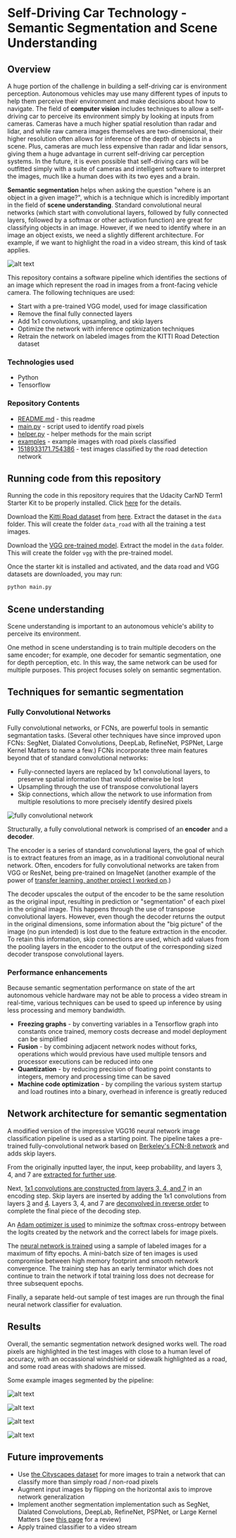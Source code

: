 # Self-Driving Car Technology - Semantic Segmentation and Scene Understanding

## Overview

A huge portion of the challenge in building a self-driving car is environment perception. Autonomous vehicles may use many different types of inputs to help them perceive their environment and make decisions about how to navigate. The field of **computer vision** includes techniques to allow a self-driving car to perceive its environment simply by looking at inputs from cameras. Cameras have a much higher spatial resolution than radar and lidar, and while raw camera images themselves are two-dimensional, their higher resolution often allows for inference of the depth of objects in a scene. Plus, cameras are much less expensive than radar and lidar sensors, giving them a huge advantage in current self-driving car perception systems. In the future, it is even possible that self-driving cars will be outfitted simply with a suite of cameras and intelligent software to interpret the images, much like a human does with its two eyes and a brain.

**Semantic segmentation** helps when asking the question "where is an object in a given image?", which is a technique which is incredibly important in the field of **scene understanding**. Standard convolutional neural networks (which start with convolutional layers, followed by fully connected layers, followed by a softmax or other activation function) are great for classifying objects in an image. However, if we need to identify where in an image an object exists, we need a slightly different architecture. For example, if we want to highlight the road in a video stream, this kind of task applies.

![alt text][image1]

This repository contains a software pipeline which identifies the sections of an image which represent the road in images from a front-facing vehicle camera. The following techniques are used:

* Start with a pre-trained VGG model, used for image classification
* Remove the final fully connected layers
* Add 1x1 convolutions, upsampling, and skip layers
* Optimize the network with inference optimization techniques
* Retrain the network on labeled images from the KITTI Road Detection dataset

### Technologies used

* Python
* Tensorflow

### Repository Contents

* [README.md](README.md) - this readme
* [main.py](find_lanes.py) - script used to identify road pixels
* [helper.py](helper.py) - helper methods for the main script
* [examples](examples) - example images with road pixels classified
* [1518933171.754386](runs/1518933171.754386) - test images classified by the road detection network

## Running code from this repository

Running the code in this repository requires that the Udacity CarND Term1 Starter Kit to be properly installed. Click [here](https://github.com/udacity/CarND-Term1-Starter-Kit/blob/master/README.md) for the details.

Download the [Kitti Road dataset](http://www.cvlibs.net/datasets/kitti/eval_road.php) from [here](http://www.cvlibs.net/download.php?file=data_road.zip). Extract the dataset in the `data` folder.  This will create the folder `data_road` with all the training a test images.

Download the [VGG pre-trained model](https://s3-us-west-1.amazonaws.com/udacity-selfdrivingcar/vgg.zip). Extract the model in the `data` folder. This will create the folder `vgg` with the pre-trained model.

Once the starter kit is installed and activated, and the data road and VGG datasets are downloaded, you may run:

```sh
python main.py
```

[//]: # (Image References)
[image1]: ./examples/sample1.png
[image2]: ./examples/sample2.png
[image3]: ./examples/sample3.png
[image4]: ./examples/sample4.png
[fcn]: ./examples/fcn.png


## Scene understanding

Scene understanding is important to an autonomous vehicle's ability to perceive its environment.

One method in scene understanding is to train multiple decoders on the same encoder; for example, one decoder for semantic segmentation, one for depth perception, etc. In this way, the same network can be used for multiple purposes. This project focuses solely on semantic segmentation.

## Techniques for semantic segmentation

### Fully Convolutional Networks

Fully convolutional networks, or FCNs, are powerful tools in semantic segmantation tasks. (Several other techniques have since improved upon FCNs: SegNet, Dialated Convolutions, DeepLab, RefineNet, PSPNet, Large Kernel Matters to name a few.) FCNs incorporate three main features beyond that of standard convolutional networks:

* Fully-connected layers are replaced by 1x1 convolutional layers, to preserve spatial information that would otherwise be lost
* Upsampling through the use of transpose convolutional layers
* Skip connections, which allow the network to use information from multiple resolutions to more precisely identify desired pixels

![fully convolutional network][fcn]

Structurally, a fully convolutional network is comprised of an **encoder** and a **decoder**.

The encoder is a series of standard convolutional layers, the goal of which is to extract features from an image, as in a traditional convolutional neural network. Often, encoders for fully convolutional networks are taken from VGG or ResNet, being pre-trained on ImageNet (another example of the power of [transfer learning, another project I worked on](https://github.com/dinoboy197/CarND-Transfer-Learning-Lab).)

The decoder upscales the output of the encoder to be the same resolution as the original input, resulting in prediction or "segmentation" of each pixel in the original image. This happens through the use of transpose convolutional layers. However, even though the decoder returns the output in the original dimensions, some information about the "big picture" of the image (no pun intended) is lost due to the feature extraction in the encoder. To retain this information, skip connections are used, which add values from the pooling layers in the encoder to the output of the corresponding sized decoder transpose convolutional layers.

### Performance enhancements

Because semantic segmentation performance on state of the art autonomous vehicle hardware may not be able to process a video stream in real-time, various techniques can be used to speed up inference by using less processing and memory bandwidth.

* **Freezing graphs** - by converting variables in a Tensorflow graph into constants once trained, memory costs decrease and model deployment can be simplified
* **Fusion** - by combining adjacent network nodes without forks, operations which would previous have used multiple tensors and processor executions can be reduced into one
* **Quantization** - by reducing precision of floating point constants to integers, memory and processing time can be saved
* **Machine code optimization** - by compiling the various system startup and load routines into a binary, overhead in inference is greatly reduced

## Network architecture for semantic segmentation

A modified version of the impressive VGG16 neural network image classification pipeline is used as a starting point. The pipeline takes a pre-trained fully-convolutional network based on [Berkeley's FCN-8 network](https://github.com/shelhamer/fcn.berkeleyvision.org) and adds skip layers.

From the originally inputted layer, the input, keep probability, and layers 3, 4, and 7 are [extracted for further use](https://github.com/dinoboy197/CarND-Semantic-Segmentation/blob/master/main.py#L21-L44).

Next, [1x1 convolutions are constructed from layers 3, 4, and 7](https://github.com/dinoboy197/CarND-Semantic-Segmentation/blob/master/main.py#L65-L77) in an encoding step. Skip layers are inserted by adding the 1x1 convolutions from layers [3](https://github.com/dinoboy197/CarND-Semantic-Segmentation/blob/master/main.py#L84-L85) and [4](https://github.com/dinoboy197/CarND-Semantic-Segmentation/blob/master/main.py#L91-L92). Layers 3, 4, and 7 are [deconvolved in reverse order](https://github.com/dinoboy197/CarND-Semantic-Segmentation/blob/master/main.py#L79-L102) to complete the final piece of the decoding step.

An [Adam optimizer is used](https://github.com/dinoboy197/CarND-Semantic-Segmentation/blob/master/main.py#L109-L131) to minimize the softmax cross-entropy between the logits created by the network and the correct labels for image pixels.

The [neural network is trained](https://github.com/dinoboy197/CarND-Semantic-Segmentation/blob/master/main.py#L136-L172) using a sample of labeled images for a maximum of fifty epochs. A mini-batch size of ten images is used compromise between high memory footprint and smooth network convergence. The training step has an early terminator which does not continue to train the network if total training loss does not decrease for three subsequent epochs.

Finally, a separate held-out sample of test images are run through the final neural network classifier for evaluation.

## Results

Overall, the semantic segmentation network designed works well. The road pixels are highlighted in the test images with close to a human level of accuracy, with an occassional windshield or sidewalk highlighted as a road, and some road areas with shadows are missed.

Some example images segmented by the pipeline:

![alt text][image1]

![alt text][image2]

![alt text][image3]

![alt text][image4]

## Future improvements

* Use [the Cityscapes dataset](https://www.cityscapes-dataset.com/) for more images to train a network that can classify more than simply road / non-road pixels
* Augment input images by flipping on the horizontal axis to improve network generalization
* Implement another segmentation implementation such as SegNet, Dialated Convolutions, DeepLab, RefineNet, PSPNet, or Large Kernel Matters (see [this page](http://blog.qure.ai/notes/semantic-segmentation-deep-learning-review) for a review)
* Apply trained classifier to a video stream